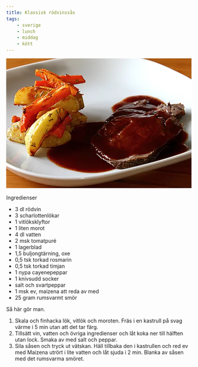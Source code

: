 ```yaml
---
title: Klassisk rödvinssås
tags:
    - sverige
    - lunch
    - middag
    - kött
---
```

![image](/img/sås/klassisk-rödvinssås.jpg)

Ingredienser

- 3 dl rödvin
- 3 scharlottenlökar
- 1 vitlöksklyftor
- 1 liten morot
- 4 dl vatten
- 2 msk tomatpuré
- 1 lagerblad
- 1,5 buljongtärning, oxe
- 0,5 tsk torkad rosmarin
- 0,5 tsk torkad timjan
- 1 nypa cayenepeppar
- 1 knivsudd socker
- salt och svartpeppar
- 1 msk ev, maizena att reda av med
- 25 gram rumsvarmt smör

Så här gör man.

1. Skala och finhacka lök, vitlök och moroten. Fräs i en kastrull på svag värme i 5 min utan att det tar färg.
2. Tillsätt vin, vatten och övriga ingredienser och låt koka ner till hälften utan lock. Smaka av med salt och peppar.
3. Sila såsen och tryck ut vätskan. Häll tillbaka den i kastrullen och red ev med Maizena utrört i lite vatten och låt sjuda i 2 min. Blanka av såsen med det rumsvarma smöret.
